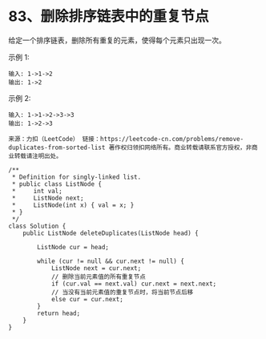 83、删除排序链表中的重复节点
===

给定一个排序链表，删除所有重复的元素，使得每个元素只出现一次。<br>

示例 1:<br>
```
输入: 1->1->2
输出: 1->2
```
示例 2:<br>
```
输入: 1->1->2->3->3
输出: 1->2->3
```
``
来源：力扣（LeetCode）
链接：https://leetcode-cn.com/problems/remove-duplicates-from-sorted-list
著作权归领扣网络所有。商业转载请联系官方授权，非商业转载请注明出处。
``

```
/**
 * Definition for singly-linked list.
 * public class ListNode {
 *     int val;
 *     ListNode next;
 *     ListNode(int x) { val = x; }
 * }
 */
class Solution {
    public ListNode deleteDuplicates(ListNode head) {
        
        ListNode cur = head;

        while (cur != null && cur.next != null) {
            ListNode next = cur.next;
            // 删除当前元素值的所有重复节点
            if (cur.val == next.val) cur.next = next.next;
            // 当没有当前元素值的重复节点时，将当前节点后移
            else cur = cur.next;
        }
        return head;
    }
}
```
